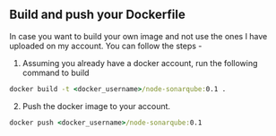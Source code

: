 ## Build and push your Dockerfile

In case you want to build your own image and not use the ones I have uploaded on my account. You can follow the steps - 

1. Assuming you already have a docker account, run the following command to build 

```cmd
docker build -t <docker_username>/node-sonarqube:0.1 .
```

2. Push the docker image to your account. 

```cmd
docker push <docker_username>/node-sonarqube:0.1
```


